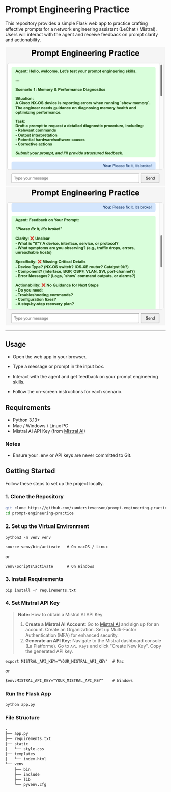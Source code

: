 # Prompt Engineering Practice

This repository provides a simple Flask web app to practice crafting effective prompts for a network engineering assistant (LeChat / Mistral). Users will interact with the agent and receive feedback on prompt clarity and actionability.


<p align="center">
  <img src="https://github.com/xanderstevenson/prompt-engineering-practice/blob/main/media/prompt-practice-1.png" width="500px">
  <img src="https://github.com/xanderstevenson/prompt-engineering-practice/blob/main/media/prompt-practice-2.png" width="500px">
</p>


---



## Usage

- Open the web app in your browser.

- Type a message or prompt in the input box.

- Interact with the agent and get feedback on your prompt engineering skills.

- Follow the on-screen instructions for each scenario.


## Requirements

- Python 3.13+
- Mac / Windows / Linux PC
- Mistral AI API Key (from [Mistral AI](https://mistral.ai/))



### Notes

- Ensure your .env or API keys are never committed to Git.

  

## Getting Started

Follow these steps to set up the project locally.


### 1. Clone the Repository
```bash
git clone https://github.com/xanderstevenson/prompt-engineering-practice.git
cd prompt-engineering-practice
```

### 2. Set up the Virtual Environment

```
python3 -m venv venv
```
```
source venv/bin/activate   # On macOS / Linux
```
or
```
venv\Scripts\activate      # On Windows
```

### 3. Install Requirements
```
pip install -r requirements.txt
```

### 4. Set Mistral API Key

> **Note:** How to obtain a Mistral AI API Key
> 1.  **Create a Mistral AI Account**: Go to [Mistral AI](https://mistral.ai/) and sign up for an account. Create an Organization. Set up Multi-Factor Authentication (MFA) for enhanced security.
> 2.  **Generate an API Key**: Navigate to the Mistral dashboard console (La Platforme). Go to `API Keys` and click "Create New Key". Copy the generated API key.


```
export MISTRAL_API_KEY="YOUR_MISTRAL_API_KEY"  # Mac
```
or
```
$env:MISTRAL_API_KEY="YOUR_MISTRAL_API_KEY"    # Windows
```

### Run the Flask App

```
python app.py
```
 
### File Structure

```
.
├── app.py
├── requirements.txt
├── static
│   └── style.css
├── templates
│   └── index.html
└── venv
    ├── bin
    ├── include
    ├── lib
    └── pyvenv.cfg
```
 
